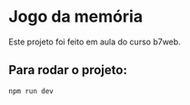 # Jogo da memória

Este projeto foi feito em aula do curso b7web.

## Para rodar o projeto:
`npm run dev`